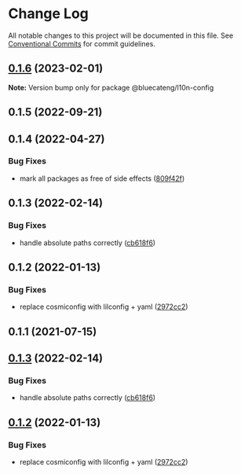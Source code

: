# Change Log

All notable changes to this project will be documented in this file.
See [Conventional Commits](https://conventionalcommits.org) for commit guidelines.

## [0.1.6](https://github.com/bluecatengineering/l10n-packages/compare/@bluecateng/l10n-config@0.1.5...@bluecateng/l10n-config@0.1.6) (2023-02-01)

**Note:** Version bump only for package @bluecateng/l10n-config

## 0.1.5 (2022-09-21)

## 0.1.4 (2022-04-27)

### Bug Fixes

- mark all packages as free of side effects ([809f42f](https://gitlab.bluecatlabs.net/bluecat-uiux/l10n-packages/commit/809f42f77e2ce31287cd78f599f2e67154b50a84))

## 0.1.3 (2022-02-14)

### Bug Fixes

- handle absolute paths correctly ([cb618f6](https://gitlab.bluecatlabs.net/bluecat-uiux/l10n-packages/commit/cb618f6822e880bac3731c8bfa4744cb0d13cd7a))

## 0.1.2 (2022-01-13)

### Bug Fixes

- replace cosmiconfig with lilconfig + yaml ([2972cc2](https://gitlab.bluecatlabs.net/bluecat-uiux/l10n-packages/commit/2972cc2d17fa428f1b6ea8d6977461c87bc3c5cf))

## 0.1.1 (2021-07-15)

## [0.1.3](https://gitlab.bluecatlabs.net/bluecat-uiux/l10n-packages/compare/v0.1.2...v0.1.3) (2022-02-14)

### Bug Fixes

- handle absolute paths correctly ([cb618f6](https://gitlab.bluecatlabs.net/bluecat-uiux/l10n-packages/commit/cb618f6822e880bac3731c8bfa4744cb0d13cd7a))

## [0.1.2](https://gitlab.bluecatlabs.net/bluecat-uiux/l10n-packages/compare/v0.1.1...v0.1.2) (2022-01-13)

### Bug Fixes

- replace cosmiconfig with lilconfig + yaml ([2972cc2](https://gitlab.bluecatlabs.net/bluecat-uiux/l10n-packages/commit/2972cc2d17fa428f1b6ea8d6977461c87bc3c5cf))
